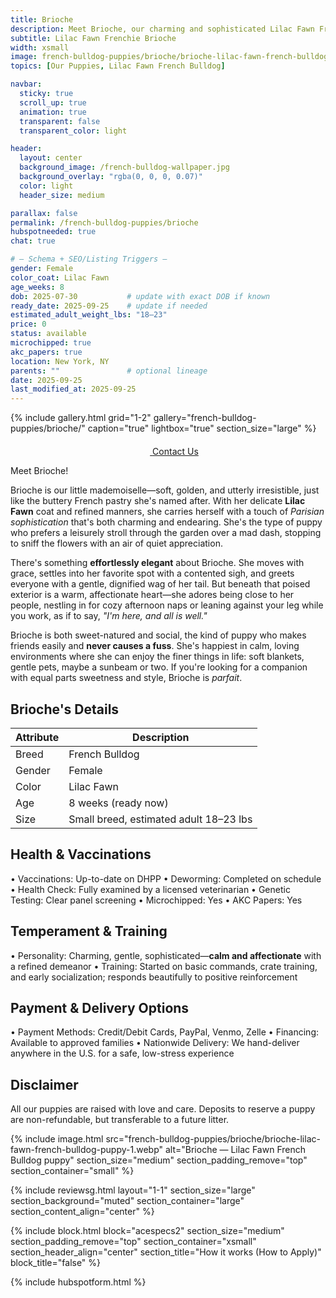 ```yaml
---
title: Brioche
description: Meet Brioche, our charming and sophisticated Lilac Fawn French Bulldog puppy—sweet as a Parisian pastry with a dash of French elegance.
subtitle: Lilac Fawn Frenchie Brioche
width: xsmall
image: french-bulldog-puppies/brioche/brioche-lilac-fawn-french-bulldog-puppy-1.webp
topics: [Our Puppies, Lilac Fawn French Bulldog]

navbar:
  sticky: true
  scroll_up: true
  animation: true
  transparent: false
  transparent_color: light

header:
  layout: center
  background_image: /french-bulldog-wallpaper.jpg
  background_overlay: "rgba(0, 0, 0, 0.07)"
  color: light
  header_size: medium

parallax: false
permalink: /french-bulldog-puppies/brioche
hubspotneeded: true
chat: true

# — Schema + SEO/Listing Triggers —
gender: Female
color_coat: Lilac Fawn
age_weeks: 8
dob: 2025-07-30           # update with exact DOB if known
ready_date: 2025-09-25    # update if needed
estimated_adult_weight_lbs: "18–23"
price: 0
status: available
microchipped: true
akc_papers: true
location: New York, NY
parents: ""               # optional lineage
date: 2025-09-25
last_modified_at: 2025-09-25
---
```


{% include gallery.html
grid="1-2"
gallery="french-bulldog-puppies/brioche/"
caption="true"
lightbox="true"
section_size="large"
%}

<center><a class="uk-button uk-button-danger uk-border-pill uk-button-xlarge my-border-rounded" href="tel:212-739-0182">
    <span data-uk-icon="phone" class="uk-icon">
        <svg width="20" height="20" viewBox="0 0 20 20" xmlns="http://www.w3.org/2000/svg"></svg>
    </span>
    Contact Us
</a></center>

Meet Brioche!

Brioche is our little mademoiselle—soft, golden, and utterly irresistible, just like the buttery French pastry she's named after. With her delicate **Lilac Fawn** coat and refined manners, she carries herself with a touch of *Parisian sophistication* that's both charming and endearing. She's the type of puppy who prefers a leisurely stroll through the garden over a mad dash, stopping to sniff the flowers with an air of quiet appreciation.

There's something **effortlessly elegant** about Brioche. She moves with grace, settles into her favorite spot with a contented sigh, and greets everyone with a gentle, dignified wag of her tail. But beneath that poised exterior is a warm, affectionate heart—she adores being close to her people, nestling in for cozy afternoon naps or leaning against your leg while you work, as if to say, *"I'm here, and all is well."*

Brioche is both sweet-natured and social, the kind of puppy who makes friends easily and **never causes a fuss**. She's happiest in calm, loving environments where she can enjoy the finer things in life: soft blankets, gentle pets, maybe a sunbeam or two. If you're looking for a companion with equal parts sweetness and style, Brioche is *parfait*.

## Brioche's Details

| Attribute  | Description                               |
|-----------|-------------------------------------------|
| Breed     | French Bulldog                            |
| Gender    | Female                                    |
| Color     | Lilac Fawn                                |
| Age       | 8 weeks (ready now)                       |
| Size      | Small breed, estimated adult 18–23 lbs    |


## Health & Vaccinations

  • Vaccinations: Up-to-date on DHPP
  • Deworming: Completed on schedule
  • Health Check: Fully examined by a licensed veterinarian
  • Genetic Testing: Clear panel screening
  • Microchipped: Yes
  • AKC Papers: Yes

## Temperament & Training

  • Personality: Charming, gentle, sophisticated—**calm and affectionate** with a refined demeanor
  • Training: Started on basic commands, crate training, and early socialization; responds beautifully to positive reinforcement

## Payment & Delivery Options

  • Payment Methods: Credit/Debit Cards, PayPal, Venmo, Zelle
  • Financing: Available to approved families
  • Nationwide Delivery: We hand-deliver anywhere in the U.S. for a safe, low-stress experience

## Disclaimer

All our puppies are raised with love and care. Deposits to reserve a puppy are non-refundable, but transferable to a future litter.

{% include image.html
src="french-bulldog-puppies/brioche/brioche-lilac-fawn-french-bulldog-puppy-1.webp"
alt="Brioche — Lilac Fawn French Bulldog puppy"
section_size="medium"
section_padding_remove="top"
section_container="small"
%}

{% include reviewsg.html
layout="1-1"
section_size="large"
section_background="muted"
section_container="large"
section_content_align="center"
%}

{% include block.html
block="acespecs2"
section_size="medium"
section_padding_remove="top"
section_container="xsmall"
section_header_align="center"
section_title="How it works (How to Apply)"
block_title="false"
%}

{% include hubspotform.html %}

<script type="application/ld+json">
{
  "@context": "https://schema.org/",
  "@type": "Product",
  "name": "Brioche - Lilac Fawn French Bulldog Puppy",
  "description": "Brioche is a charming and sophisticated Lilac Fawn French Bulldog puppy. Sweet as a Parisian pastry with a dash of French elegance.",
  "image": [
    "https://ethicalfrenchie.com/assets/img/french-bulldog-puppies/brioche/brioche-lilac-fawn-french-bulldog-puppy-1.webp",
    "https://ethicalfrenchie.com/assets/img/french-bulldog-puppies/brioche/brioche-lilac-fawn-french-bulldog-puppy-2.webp",
    "https://ethicalfrenchie.com/assets/img/french-bulldog-puppies/brioche/brioche-lilac-fawn-french-bulldog-puppy-3.webp",
    "https://ethicalfrenchie.com/assets/img/french-bulldog-puppies/brioche/brioche-lilac-fawn-french-bulldog-puppy-4.webp"
  ],
  "sku": "brioche-2025",
  "brand": { "@type": "Organization", "name": "Ethical Frenchie" },
  "additionalProperty": [
    { "@type": "PropertyValue", "name": "Breed", "value": "French Bulldog" },
    { "@type": "PropertyValue", "name": "Gender", "value": "Female" },
    { "@type": "PropertyValue", "name": "Color/Coat", "value": "Lilac Fawn" },
    { "@type": "PropertyValue", "name": "Age", "value": "8 weeks" },
    { "@type": "PropertyValue", "name": "Estimated Adult Weight", "value": "18–23 lbs" },
    { "@type": "PropertyValue", "name": "Microchipped", "value": "Yes" },
    { "@type": "PropertyValue", "name": "AKC Papers", "value": "Yes" }
  ],
  "offers": {
    "@type": "Offer",
    "url": "https://ethicalfrenchie.com/french-bulldog-puppies/brioche",
    "priceCurrency": "USD",
    "price": "0",
    "availability": "https://schema.org/InStock"
  }
}
</script>

